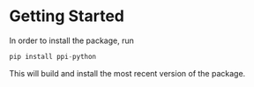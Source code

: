 # Getting Started 
In order to install the package, run 
```python
pip install ppi-python
```
This will build and install the most recent version of the package.

